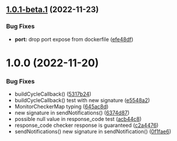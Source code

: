 ## [1.0.1-beta.1](https://github.com/marius321967/web-monitor/compare/v1.0.0...v1.0.1-beta.1) (2022-11-23)


### Bug Fixes

* **port:** drop port expose from dockerfile ([efe48df](https://github.com/marius321967/web-monitor/commit/efe48df6913f1f4cfb6f37a209857d048c23055a))

# 1.0.0 (2022-11-20)


### Bug Fixes

* buildCycleCallback() ([5317b24](https://github.com/marius321967/web-monitor/commit/5317b249c85f6f1454c030bc743b781f59273dd2))
* buildCycleCallback() test with new signature ([e5548a2](https://github.com/marius321967/web-monitor/commit/e5548a257cb8e2751335164db866e03526fabfbc))
* MonitorCheckerMap typing ([645ac8d](https://github.com/marius321967/web-monitor/commit/645ac8d667afe37170ed793c431820b536beca77))
* new signature in sendNotifications() ([6374d87](https://github.com/marius321967/web-monitor/commit/6374d87341cd35ae32e625a0bf1e4d130578452b))
* possible null value in response_code test ([acb44c8](https://github.com/marius321967/web-monitor/commit/acb44c89f32fff06cb89465cfe278a8ef732671b))
* response_code checker response is guaranteed ([c2a4476](https://github.com/marius321967/web-monitor/commit/c2a447689df4c742f3e29431a2bebcde32081eaf))
* sendNotifications() new signature in sendNotification() ([0f1fae6](https://github.com/marius321967/web-monitor/commit/0f1fae621beee1cab1bd5d97274b36307243430a))
